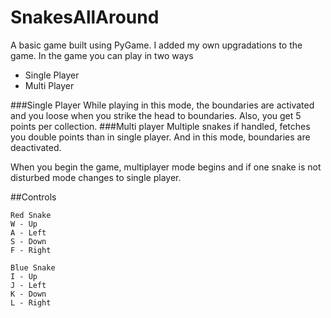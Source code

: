 # SnakesAllAround

A basic game built using PyGame. I added my own upgradations to the game. In the game you can play in two ways
  - Single Player
  - Multi Player
  
  ###Single Player
    While playing in this mode, the boundaries are activated and you loose when you strike the head to boundaries. Also, you get 5 points per collection.
  ###Multi player
    Multiple snakes if handled, fetches you double points than in single player. And in this mode, boundaries are deactivated.

When you begin the game, multiplayer mode begins and if one snake is not disturbed mode changes to single player.

##Controls

```
Red Snake
W - Up
A - Left
S - Down
F - Right

Blue Snake
I - Up
J - Left
K - Down
L - Right

```
